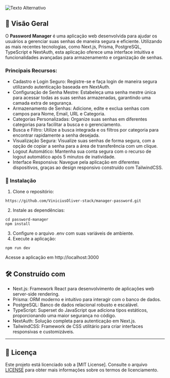 ![Texto Alternativo](https://i.imgur.com/4tBdzqU.png)

## 🔭 Visão Geral

O **Password Manager** é uma aplicação web desenvolvida para ajudar os usuários a gerenciar suas senhas de maneira segura e eficiente. Utilizando as mais recentes tecnologias, como Next.js, Prisma, PostgreSQL, TypeScript e NextAuth, esta aplicação oferece uma interface intuitiva e funcionalidades avançadas para armazenamento e organização de senhas.

### Principais Recursos:

- Cadastro e Login Seguro: Registre-se e faça login de maneira segura utilizando autenticação baseada em NextAuth.
- Configuração de Senha Mestre: Estabeleça uma senha mestre única para acessar todas as suas senhas armazenadas, garantindo uma camada extra de segurança.
- Armazenamento de Senhas: Adicione, edite e exclua senhas com campos para Nome, Email, URL e Categoria.
- Categorias Personalizadas: Organize suas senhas em diferentes categorias para facilitar a busca e o gerenciamento.
- Busca e Filtro: Utilize a busca integrada e os filtros por categoria para encontrar rapidamente a senha desejada.
- Visualização Segura: Visualize suas senhas de forma segura, com a opção de copiar a senha para a área de transferência com um clique.
- Logout Automático: Mantenha sua conta segura com o recurso de logout automático após 5 minutos de inatividade.
- Interface Responsiva: Navegue pela aplicação em diferentes dispositivos, graças ao design responsivo construído com TailwindCSS.

### 🔧 Instalação

1. Clone o repositório:

```
https://github.com/ViniciusOliver-stack/manager-password.git
```

2. Instale as dependências:

```
cd password-manager
npm install
```

3. Configure o arquivo .env com suas variáveis de ambiente.
4. Execute a aplicação:

```
npm run dev
```

Acesse a aplicação em http://localhost:3000


## 🛠️ Construído com

* Next.js: Framework React para desenvolvimento de aplicações web server-side rendering.
* Prisma: ORM moderno e intuitivo para interagir com o banco de dados.
* PostgreSQL: Banco de dados relacional robusto e escalável.
* TypeScript: Superset do JavaScript que adiciona tipos estáticos, proporcionando uma maior segurança no código.
* NextAuth: Solução completa para autenticação em Next.js.
* TailwindCSS: Framework de CSS utilitário para criar interfaces responsivas e customizáveis.


---
## 📄 Licença

Este projeto está licenciado sob a [MIT License]. Consulte o arquivo [LICENSE](LICENSE) para obter mais informações sobre os termos de licenciamento.
